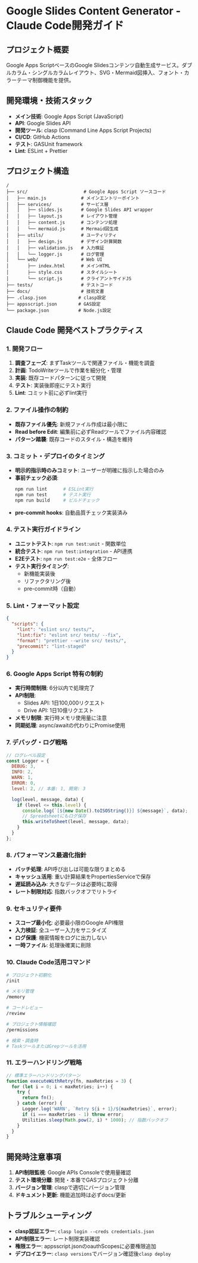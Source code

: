 # Google Slides Content Generator - Claude Code開発ガイド

## プロジェクト概要

Google Apps ScriptベースのGoogle
Slidesコンテンツ自動生成サービス。ダブルカラム・シングルカラムレイアウト、SVG・Mermaid図挿入、フォント・カラーテーマ制御機能を提供。

## 開発環境・技術スタック

- **メイン技術**: Google Apps Script (JavaScript)
- **API**: Google Slides API
- **開発ツール**: clasp (Command Line Apps Script Projects)
- **CI/CD**: GitHub Actions
- **テスト**: GASUnit framework
- **Lint**: ESLint + Prettier

## プロジェクト構造

```
/
├── src/                     # Google Apps Script ソースコード
│   ├── main.js             # メインエントリーポイント
│   ├── services/           # サービス層
│   │   ├── slides.js       # Google Slides API wrapper
│   │   ├── layout.js       # レイアウト管理
│   │   ├── content.js      # コンテンツ処理
│   │   └── mermaid.js      # Mermaid図生成
│   ├── utils/              # ユーティリティ
│   │   ├── design.js       # デザイン計算関数
│   │   ├── validation.js   # 入力検証
│   │   └── logger.js       # ログ管理
│   └── web/                # Web UI
│       ├── index.html      # メインHTML
│       ├── style.css       # スタイルシート
│       └── script.js       # クライアントサイドJS
├── tests/                  # テストコード
├── docs/                   # 技術文書
├── .clasp.json            # clasp設定
├── appsscript.json        # GAS設定
└── package.json           # Node.js設定
```

## Claude Code 開発ベストプラクティス

### 1. 開発フロー

1. **調査フェーズ**: まずTaskツールで関連ファイル・機能を調査
2. **計画**: TodoWriteツールで作業を細分化・管理
3. **実装**: 既存コードパターンに従って開発
4. **テスト**: 実装後即座にテスト実行
5. **Lint**: コミット前に必ずlint実行

### 2. ファイル操作の制約

- **既存ファイル優先**: 新規ファイル作成は最小限に
- **Read before Edit**: 編集前に必ずReadツールでファイル内容確認
- **パターン踏襲**: 既存コードのスタイル・構造を維持

### 3. コミット・デプロイのタイミング

- **明示的指示時のみコミット**: ユーザーが明確に指示した場合のみ
- **事前チェック必須**:
  ```bash
  npm run lint      # ESLint実行
  npm run test      # テスト実行
  npm run build     # ビルドチェック
  ```
- **pre-commit hooks**: 自動品質チェック実装済み

### 4. テスト実行ガイドライン

- **ユニットテスト**: `npm run test:unit` - 関数単位
- **統合テスト**: `npm run test:integration` - API連携
- **E2Eテスト**: `npm run test:e2e` - 全体フロー
- **テスト実行タイミング**:
  - 新機能実装後
  - リファクタリング後
  - pre-commit時（自動）

### 5. Lint・フォーマット設定

```json
{
  "scripts": {
    "lint": "eslint src/ tests/",
    "lint:fix": "eslint src/ tests/ --fix",
    "format": "prettier --write src/ tests/",
    "precommit": "lint-staged"
  }
}
```

### 6. Google Apps Script 特有の制約

- **実行時間制限**: 6分以内で処理完了
- **API制限**:
  - Slides API: 1日100,000リクエスト
  - Drive API: 1日10億リクエスト
- **メモリ制限**: 実行時メモリ使用量に注意
- **同期処理**: async/awaitの代わりにPromise使用

### 7. デバッグ・ログ戦略

```javascript
// ログレベル設定
const Logger = {
  DEBUG: 3,
  INFO: 2,
  WARN: 1,
  ERROR: 0,
  level: 2, // 本番: 1, 開発: 3

  log(level, message, data) {
    if (level <= this.level) {
      console.log(`[${new Date().toISOString()}] ${message}`, data);
      // Spreadsheetにもログ保存
      this.writeToSheet(level, message, data);
    }
  }
};
```

### 8. パフォーマンス最適化指針

- **バッチ処理**: API呼び出しは可能な限りまとめる
- **キャッシュ活用**: 重い計算結果をPropertiesServiceで保存
- **遅延読み込み**: 大きなデータは必要時に取得
- **レート制限対応**: 指数バックオフでリトライ

### 9. セキュリティ要件

- **スコープ最小化**: 必要最小限のGoogle API権限
- **入力検証**: 全ユーザー入力をサニタイズ
- **ログ保護**: 機密情報をログに出力しない
- **一時ファイル**: 処理後確実に削除

### 10. Claude Code活用コマンド

```bash
# プロジェクト初期化
/init

# メモリ管理
/memory

# コードレビュー
/review

# プロジェクト情報確認
/permissions

# 検索・調査時
# TaskツールまたはGrepツールを活用
```

### 11. エラーハンドリング戦略

```javascript
// 標準エラーハンドリングパターン
function executeWithRetry(fn, maxRetries = 3) {
  for (let i = 0; i < maxRetries; i++) {
    try {
      return fn();
    } catch (error) {
      Logger.log('WARN', `Retry ${i + 1}/${maxRetries}`, error);
      if (i === maxRetries - 1) throw error;
      Utilities.sleep(Math.pow(2, i) * 1000); // 指数バックオフ
    }
  }
}
```

## 開発時注意事項

1. **API制限監視**: Google APIs Consoleで使用量確認
2. **テスト環境分離**: 開発・本番でGASプロジェクト分離
3. **バージョン管理**: claspで適切にバージョン管理
4. **ドキュメント更新**: 機能追加時は必ずdocs/更新

## トラブルシューティング

- **clasp認証エラー**: `clasp login --creds credentials.json`
- **API制限エラー**: レート制限実装確認
- **権限エラー**: appsscript.jsonのoauthScopesに必要権限追加
- **デプロイエラー**: `clasp versions`でバージョン確認後`clasp deploy`
